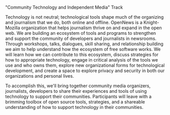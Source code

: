 "Community Technology and Independent Media" Track

Technology is not neutral; technological tools shape much of the organizing and journalism that we do, both online and offline. OpenNews is a Knight-Mozilla organization that helps journalism thrive on and expand in the open web. We are building an ecosystem of tools and programs to strengthen and support the community of developers and journalists in newsrooms. Through workshops, talks, dialogues, skill sharing, and relationship building we aim to help understand how the ecosystem of free software works. We will learn how we can contribute to this ecosystem, discuss strategies for how to appropriate technology, engage in critical analysis of the tools we use and who owns them, explore new organizational forms for technological development, and create a space to explore privacy and security in both our organizations and personal lives.

To accomplish this, we'll bring together community media organizers, journalists, developers to share their experiences and tools of using technology to support their communities. Participants will leave with a brimming toolbox of open source tools, strategies, and a shareable understanding of how to support technology in their communities.
